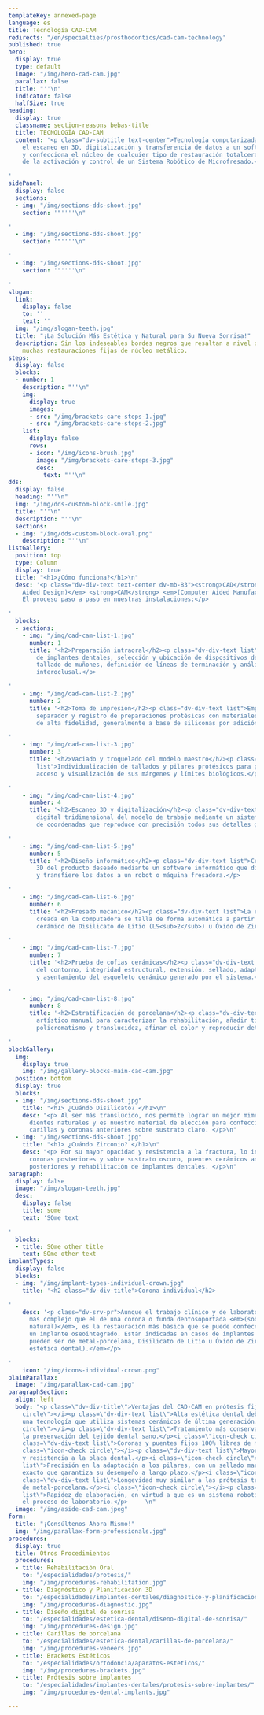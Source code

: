 ```yaml
---
templateKey: annexed-page
language: es
title: Tecnología CAD-CAM
redirects: "/en/specialties/prosthodontics/cad-cam-technology"
published: true
hero:
  display: true
  type: default
  image: "/img/hero-cad-cam.jpg"
  parallax: false
  title: "''\n"
  indicator: false
  halfSize: true
heading:
  display: true
  classname: section-reasons bebas-title
  title: TECNOLOGÍA CAD-CAM
  content: '<p class="dv-subtitle text-center">Tecnología computarizada que permite
    el escaneo en 3D, digitalización y transferencia de datos a un software que diseña
    y confecciona el núcleo de cualquier tipo de restauración totalcerámica, a través
    de la activación y control de un Sistema Robótico de Microfresado.</p>

'
sidePanel:
  display: false
  sections:
  - img: "/img/sections-dds-shoot.jpg"
    section: '"''''\n"

'
  - img: "/img/sections-dds-shoot.jpg"
    section: '"''''\n"

'
  - img: "/img/sections-dds-shoot.jpg"
    section: '"''''\n"

'
slogan:
  link:
    display: false
    to: ''
    text: ''
  img: "/img/slogan-teeth.jpg"
  title: "¡La Solución Más Estética y Natural para Su Nueva Sonrisa!"
  description: Sin los indeseables bordes negros que resaltan a nivel de encía en
    muchas restauraciones fijas de núcleo metálico.
steps:
  display: false
  blocks:
  - number: 1
    description: "''\n"
    img:
      display: true
      images:
      - src: "/img/brackets-care-steps-1.jpg"
      - src: "/img/brackets-care-steps-2.jpg"
    list:
      display: false
      rows:
      - icon: "/img/icons-brush.jpg"
        image: "/img/brackets-care-steps-3.jpg"
        desc:
          text: "''\n"
dds:
  display: false
  heading: "''\n"
  img: "/img/dds-custom-block-smile.jpg"
  title: "''\n"
  description: "''\n"
  sections:
  - img: "/img/dds-custom-block-oval.png"
    description: "''\n"
listGallery:
  position: top
  type: Column
  display: true
  title: "<h1>¿Cómo funciona?</h1>\n"
  desc: '<p class="dv-div-text text-center dv-mb-83"><strong>CAD</strong> <em>(Computer
    Aided Design)</em> <strong>CAM</strong> <em>(Computer Aided Manufacturing).</em>
    El proceso paso a paso en nuestras instalaciones:</p>

'
  blocks:
  - sections:
    - img: "/img/cad-cam-list-1.jpg"
      number: 1
      title: '<h2>Preparación intraoral</h2><p class="dv-div-text list">Exposición
        de implantes dentales, selección y ubicación de dispositivos de transferencia,
        tallado de muñones, definición de líneas de terminación y análisis del espacio
        interoclusal.</p>

'
    - img: "/img/cad-cam-list-2.jpg"
      number: 2
      title: '<h2>Toma de impresión</h2><p class="dv-div-text list">Empacado del hilo
        separador y registro de preparaciones protésicas con materiales elastoméricos
        de alta fidelidad, generalmente a base de siliconas por adición.</p>

'
    - img: "/img/cad-cam-list-3.jpg"
      number: 3
      title: '<h2>Vaciado y troquelado del modelo maestro</h2><p class="dv-div-text
        list">Individualización de tallados y pilares protésicos para proveer mejor
        acceso y visualización de sus márgenes y límites biológicos.</p>

'
    - img: "/img/cad-cam-list-4.jpg"
      number: 4
      title: '<h2>Escaneo 3D y digitalización</h2><p class="dv-div-text list">Extrapolación
        digital tridimensional del modelo de trabajo mediante un sistema esférico
        de coordenadas que reproduce con precisión todos sus detalles geométricos.</p>

'
    - img: "/img/cad-cam-list-5.jpg"
      number: 5
      title: '<h2>Diseño informático</h2><p class="dv-div-text list">Creación y modelado
        3D del producto deseado mediante un software informático que dibuja la infraestructura
        y transfiere los datos a un robot o máquina fresadora.</p>

'
    - img: "/img/cad-cam-list-6.jpg"
      number: 6
      title: '<h2>Fresado mecánico</h2><p class="dv-div-text list">La restauración
        creada en la computadora se talla de forma automática a partir de un bloque
        cerámico de Disilicato de Litio (LS<sub>2</sub>) u Óxido de Zirconio (ZrO<sub>2</sub>).</p>

'
    - img: "/img/cad-cam-list-7.jpg"
      number: 7
      title: '<h2>Prueba de cofias cerámicas</h2><p class="dv-div-text list">Verificación
        del contorno, integridad estructural, extensión, sellado, adaptación, estabilidad
        y asentamiento del esqueleto cerámico generado por el sistema.</p>

'
    - img: "/img/cad-cam-list-8.jpg"
      number: 8
      title: '<h2>Estratificación de porcelana</h2><p class="dv-div-text list">Acabado
        artístico manual para caracterizar la rehabilitación, añadir tinciones, lograr
        policromatismo y translucidez, afinar el color y reproducir detalles anatómicos.</p>

'
blockGallery:
  img:
    display: true
    img: "/img/gallery-blocks-main-cad-cam.jpg"
  position: bottom
  display: true
  blocks:
  - img: "/img/sections-dds-shoot.jpg"
    title: "<h1> ¿Cuándo Disilicato? </h1>\n"
    desc: "<p> Al ser más translúcido, nos permite lograr un mejor mimetismo con los
      dientes naturales y es nuestro material de elección para confeccionar incrustaciones,
      carillas y coronas anteriores sobre sustrato claro. </p>\n"
  - img: "/img/sections-dds-shoot.jpg"
    title: "<h1> ¿Cuándo Zirconio? </h1>\n"
    desc: "<p> Por su mayor opacidad y resistencia a la fractura, lo indicamos para
      coronas posteriores y sobre sustrato oscuro, puentes cerámicos anteriores y
      posteriores y rehabilitación de implantes dentales. </p>\n"
paragraph:
  display: false
  image: "/img/slogan-teeth.jpg"
  desc:
    display: false
    title: some
    text: 'SOme text

'
  blocks:
  - title: SOme other title
    text: SOme other text
implantTypes:
  display: false
  blocks:
  - img: "/img/implant-types-individual-crown.jpg"
    title: '<h2 class="dv-div-title">Corona individual</h2>

'
    desc: '<p class="dv-srv-pr">Aunque el trabajo clínico y de laboratorio es mucho
      más complejo que el de una corona o funda dentosoportada <em>(sobre un diente
      natural)</em>, es la restauración más básica que se puede confeccionar sobre
      un implante oseointegrado. Están indicadas en casos de implantes unitarios y
      pueden ser de metal-porcelana, Disilicato de Litio u Óxido de Zirconio <em>(alta
      estética dental).</em></p>

'
    icon: "/img/icons-individual-crown.png"
plainParallax:
  image: "/img/parallax-cad-cam.jpg"
paragraphSection:
  align: left
  body: "<p class=\"dv-div-title\">Ventajas del CAD-CAM en prótesis fija</p> <i class=\"icon-check
    circle\"></i><p class=\"dv-div-text list\">Alta estética dental debido a que es
    una tecnología que utiliza sistemas cerámicos de última generación.</p><i class=\"icon-check
    circle\"></i><p class=\"dv-div-text list\">Tratamiento más conservador que favorece
    la preservación del tejido dental sano.</p><i class=\"icon-check circle\"></i><p
    class=\"dv-div-text list\">Coronas y puentes fijos 100% libres de metal.</p><i
    class=\"icon-check circle\"></i><p class=\"dv-div-text list\">Mayor biocompatibilidad
    y resistencia a la placa dental.</p><i class=\"icon-check circle\"></i><p class=\"dv-div-text
    list\">Precisión en la adaptación a los pilares, con un sellado marginal periférico
    exacto que garantiza su desempeño a largo plazo.</p><i class=\"icon-check circle\"></i><p
    class=\"dv-div-text list\">Longevidad muy similar a las prótesis tradicionales
    de metal-porcelana.</p><i class=\"icon-check circle\"></i><p class=\"dv-div-text
    list\">Rapidez de elaboración, en virtud a que es un sistema robotizado que simplifica
    el proceso de laboratorio.</p>     \n"
  image: "/img/aside-cad-cam.jpeg"
form:
  title: "¡Consúltenos Ahora Mismo!"
  img: "/img/parallax-form-professionals.jpg"
procedures:
  display: true
  title: Otros Procedimientos
  procedures:
  - title: Rehabilitación Oral
    to: "/especialidades/protesis/"
    img: "/img/procedures-rehabilitation.jpg"
  - title: Diagnóstico y Planificación 3D
    to: "/especialidades/implantes-dentales/diagnostico-y-planificacion-3d/"
    img: "/img/procedures-diagnostic.jpg"
  - title: Diseño digital de sonrisa
    to: "/especialidades/estetica-dental/diseno-digital-de-sonrisa/"
    img: "/img/procedures-design.jpg"
  - title: Carillas de porcelana
    to: "/especialidades/estetica-dental/carillas-de-porcelana/"
    img: "/img/procedures-veneers.jpg"
  - title: Brackets Estéticos
    to: "/especialidades/ortodoncia/aparatos-esteticos/"
    img: "/img/procedures-brackets.jpg"
  - title: Prótesis sobre implantes
    to: "/especialidades/implantes-dentales/protesis-sobre-implantes/"
    img: "/img/procedures-dental-implants.jpg"

---
```

